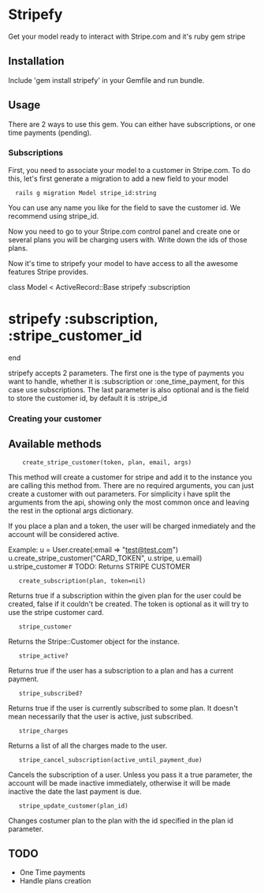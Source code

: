 Stripefy
========

Get your model ready to interact with Stripe.com and it's ruby gem
stripe

Installation
------------
Include 'gem install stripefy' in your Gemfile and run bundle.

Usage
-----
There are 2 ways to use this gem. You can either have subscriptions,
or one time payments (pending).

### Subscriptions
First, you need to associate your model to a customer in
Stripe.com. To do this, let's first generate a migration to add a new
field to your model

      rails g migration Model stripe_id:string

You can use any name you like for the field to save the customer
id. We recommend using stripe_id.

Now you need to go to your Stripe.com control panel and create one or
several plans you will be charging users with. Write down the ids of
those plans.

Now it's time to stripefy your model to have access to all the awesome
features Stripe provides.

class Model < ActiveRecord::Base
  stripefy :subscription
  # stripefy :subscription, :stripe_customer_id
end

stripefy accepts 2 parameters. The first one is the type of payments
you want to handle, whether it is :subscription or
:one_time_payment, for this case use subscriptions.
The last parameter is also  optional and is the field to
store the customer id, by default it is :stripe_id

### Creating your customer

Available methods
-----------------

        create_stripe_customer(token, plan, email, args)
This method will create a customer for stripe and add it to the
instance you are calling this method from. There are no required
arguments, you can just create a customer with out parameters. For
simplicity i have split the arguments from the api, showing only the
most common once and leaving the rest in the optional args dictionary.

If you place a plan and a token, the user will be charged inmediately
and the account will be considered active.

Example:
                u = User.create(:email => "test@test.com")
                u.create_stripe_customer("CARD_TOKEN", u.stripe, u.email)
                u.stripe_customer
                # TODO: Returns STRIPE CUSTOMER

       create_subscription(plan, token=nil)
Returns true if a subscription within the given plan for the user 
could be created, false if it couldn't be created. The token is
optional as it will try to use the stripe customer card.

       stripe_customer
Returns the Stripe::Customer object for the instance.

       stripe_active?
Returns true if the user has a subscription to a plan and has a
current payment.

       stripe_subscribed?
Returns true if the user is currently subscribed to some plan. It
doesn't mean necessarily that the user is active, just subscribed.

       stripe_charges
Returns a list of all the charges made to the user.

       stripe_cancel_subscription(active_until_payment_due)
Cancels the subscription of a user. Unless you pass it a true
parameter, the account will be made inactive immediately, otherwise it
will be made inactive the date the last payment is due.

       stripe_update_customer(plan_id)
Changes costumer plan to the plan with the id specified in the
plan id parameter.

                
TODO
----
- One Time payments
- Handle plans creation
